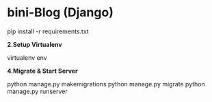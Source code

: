 
# bini-Blog (Django)
pip install -r requirements.txt

**2.Setup Virtualenv**

virtualenv env

**4.Migrate & Start Server**

python manage.py makemigrations
python manage.py migrate
python manage.py runserver



